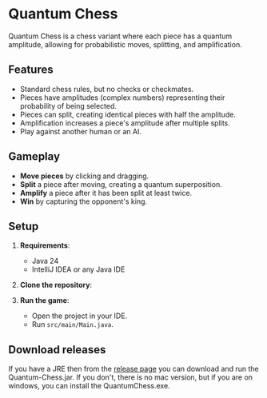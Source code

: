 # Quantum Chess

Quantum Chess is a chess variant where each piece has a quantum amplitude, allowing for probabilistic moves, splitting, and amplification.

## Features

- Standard chess rules, but no checks or checkmates.
- Pieces have amplitudes (complex numbers) representing their probability of being selected.
- Pieces can split, creating identical pieces with half the amplitude.
- Amplification increases a piece's amplitude after multiple splits.
- Play against another human or an AI.

## Gameplay

- **Move pieces** by clicking and dragging.
- **Split** a piece after moving, creating a quantum superposition.
- **Amplify** a piece after it has been split at least twice.
- **Win** by capturing the opponent's king.

## Setup

1. **Requirements**:
    - Java 24
    - IntelliJ IDEA or any Java IDE

2. **Clone the repository**:

3. **Run the game**:
    - Open the project in your IDE.
    - Run `src/main/Main.java`.
  
## Download releases

If you have a JRE then from the [release page](https://github.com/Bai756/quantum-chess/releases/tag/chess) you can download and run the Quantum-Chess.jar. If you don't, there is no mac version, but if you are on windows, you can install the QuantumChess.exe.
